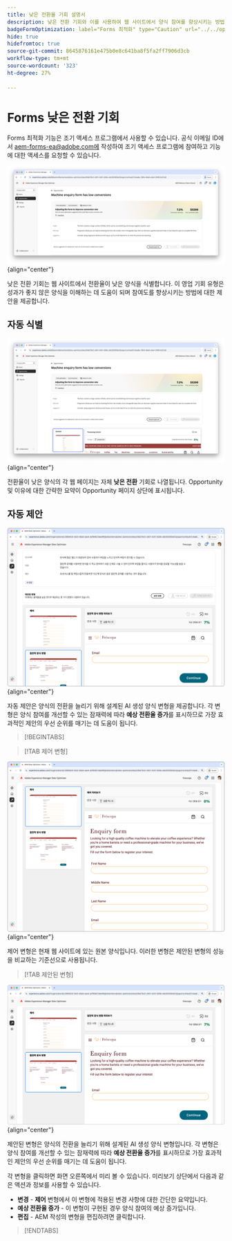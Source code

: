 ```yaml
---
title: 낮은 전환율 기회 설명서
description: 낮은 전환 기회와 이를 사용하여 웹 사이트에서 양식 참여를 향상시키는 방법에 대해 알아봅니다.
badgeFormOptimization: label="Forms 최적화" type="Caution" url="../../opportunity-types/form-optimization.md" tooltip="Forms 최적화"
hide: true
hidefromtoc: true
source-git-commit: 8645876161e475b0e8c641ba8f5fa2ff7906d3cb
workflow-type: tm+mt
source-wordcount: '323'
ht-degree: 27%

---
```



# Forms 낮은 전환 기회

<span class="preview"> Forms 최적화 기능은 조기 액세스 프로그램에서 사용할 수 있습니다. 공식 이메일 ID에서 aem-forms-ea@adobe.com에 작성하여 조기 액세스 프로그램에 참여하고 기능에 대한 액세스를 요청할 수 있습니다. </span>

![낮은 전환율 기회](./assets/low-conversions/hero.png){align="center"}

낮은 전환 기회는 웹 사이트에서 전환율이 낮은 양식을 식별합니다. 이 영업 기회 유형은 성과가 좋지 않은 양식을 이해하는 데 도움이 되며 참여도를 향상시키는 방법에 대한 제안을 제공합니다.

## 자동 식별

![낮은 전환율 자동 식별](./assets/low-conversions/auto-identify.png){align="center"}

전환율이 낮은 양식의 각 웹 페이지는 자체 **낮은 전환** 기회로 나열됩니다. Opportunity 및 이유에 대한 간략한 요약이 Opportunity 페이지 상단에 표시됩니다.

## 자동 제안

![낮은 전환율 자동 제안](./assets/low-conversions/auto-suggest.png){align="center"}

자동 제안은 양식의 전환을 늘리기 위해 설계된 AI 생성 양식 변형을 제공합니다. 각 변형은 양식 참여를 개선할 수 있는 잠재력에 따라 **예상 전환율 증가**&#x200B;를 표시하므로 가장 효과적인 제안의 우선 순위를 매기는 데 도움이 됩니다.

>[!BEGINTABS]

>[!TAB 제어 변형]

![제어 변형](./assets/low-conversions/control-variation.png){align="center"}

제어 변형은 현재 웹 사이트에 있는 원본 양식입니다. 이러한 변형은 제안된 변형의 성능을 비교하는 기준선으로 사용됩니다.

>[!TAB 제안된 변형]

![제안된 변형](./assets/low-conversions/suggested-variations.png){align="center"}

제안된 변형은 양식의 전환을 늘리기 위해 설계된 AI 생성 양식 변형입니다. 각 변형은 양식 참여를 개선할 수 있는 잠재력에 따라 **예상 전환율 증가**&#x200B;를 표시하므로 가장 효과적인 제안의 우선 순위를 매기는 데 도움이 됩니다.

각 변형을 클릭하면 화면 오른쪽에서 미리 볼 수 있습니다. 미리보기 상단에서 다음과 같은 액션과 정보를 사용할 수 있습니다.

* **변경** - **제어** 변형에서 이 변형에 적용된 변경 사항에 대한 간단한 요약입니다.
* **예상 전환율 증가** - 이 변형이 구현된 경우 양식 참여의 예상 증가입니다.
* **편집** - AEM 작성의 변형을 편집하려면 클릭합니다.

>[!ENDTABS]


<!-- 

## Auto-optimize

[!BADGE Ultimate]{type=Positive tooltip="Ultimate"}

![Auto-optimize low conversions](./assets/low-conversions/auto-optimize.png){align="center"}

Sites Optimizer Ultimate adds the ability to deploy auto-optimization for the issues found by the low conversions opportunity.

>[!BEGINTABS]

>[!TAB Test multiple]


>[!TAB Publish selected]

{{auto-optimize-deploy-optimization-slack}}

>[!TAB Request approval]

{{auto-optimize-request-approval}}

>[!ENDTABS]


-->
